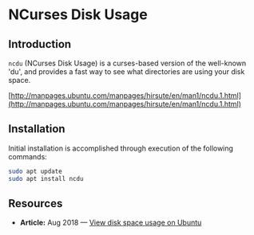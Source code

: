 # NCurses Disk Usage

## Introduction

`ncdu` (NCurses Disk Usage) is a curses-based version of the well-known 'du', and provides a fast way to see what directories are using your disk space.

[http://manpages.ubuntu.com/manpages/hirsute/en/man1/ncdu.1.html](http://manpages.ubuntu.com/manpages/hirsute/en/man1/ncdu.1.html)

## Installation

Initial installation is accomplished through execution of the following commands:

```bash
sudo apt update
sudo apt install ncdu
```

## Resources

* **Article:** Aug 2018 — [View disk space usage on Ubuntu](https://freek.dev/245-view-disk-space-usage-on-ubuntu)
